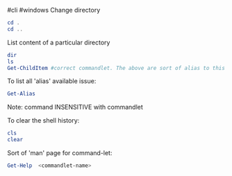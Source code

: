 #cli #windows
Change directory
```powershell
cd .
cd ..
```
List content of a particular directory
```powershell
dir
ls
Get-ChildItem #correct commandlet. The above are sort of alias to this command
```

To list all 'alias' available issue:
```powershell
Get-Alias
```

Note: command INSENSITIVE with commandlet

To clear the shell history:
```powershell
cls
clear
```

Sort of 'man' page for command-let:
```powershell
Get-Help  <commandlet-name>
```